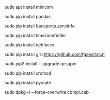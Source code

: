 sudo apt install minicom

sudo pip install pandas

sudo pip install backports.zoneinfo

sudo pip install timezonefinder

sudo pip install netifaces

sudo pip install git+https://github.com/fgsect/scat

sudo pip3 install --upgrade qcsuper

sudo pip install crcmod

sudo pip install pycrate

sudo dpkg -i --force-overwrite cbrspi.deb
